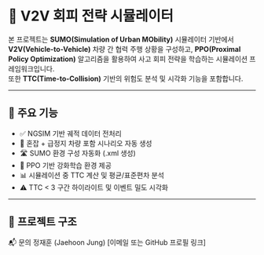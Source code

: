 # 🚗 V2V 회피 전략 시뮬레이터

본 프로젝트는 **SUMO(Simulation of Urban MObility)** 시뮬레이터 기반에서 **V2V(Vehicle-to-Vehicle)** 차량 간 협력 주행 상황을 구성하고, **PPO(Proximal Policy Optimization)** 알고리즘을 활용하여 사고 회피 전략을 학습하는 시뮬레이션 프레임워크입니다.  
또한 **TTC(Time-to-Collision)** 기반의 위험도 분석 및 시각화 기능을 포함합니다.

---

## 📌 주요 기능

- ✅ NGSIM 기반 궤적 데이터 전처리
- 🚗 혼잡 + 급정지 차량 포함 시나리오 자동 생성
- 🛣️ SUMO 환경 구성 자동화 (.xml 생성)
- 🧠 PPO 기반 강화학습 환경 제공
- 📊 시뮬레이션 중 TTC 계산 및 평균/표준편차 분석
- ⚠️ TTC < 3 구간 하이라이트 및 이벤트 밀도 시각화

---

## 🧱 프로젝트 구조




📬 문의
정재훈 (Jaehoon Jung)
[이메일 또는 GitHub 프로필 링크]
